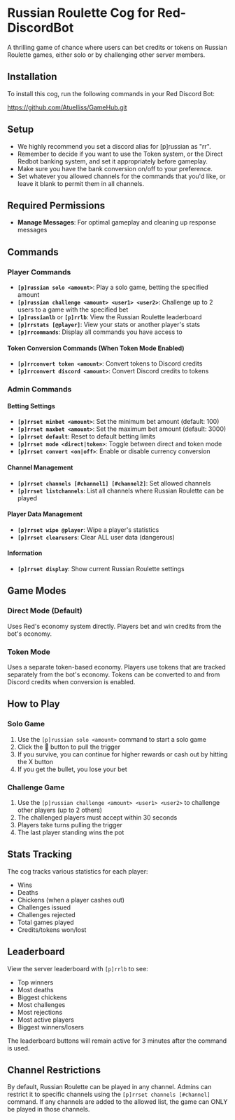 # Russian Roulette Cog for Red-DiscordBot

A thrilling game of chance where users can bet credits or tokens on Russian Roulette games, either solo or by challenging other server members.

## Installation

To install this cog, run the following commands in your Red Discord Bot:

https://github.com/Atuelliss/GameHub.git

## Setup

- We highly recommend you set a discord alias for [p]russian as "rr".
- Remember to decide if you want to use the Token system, or the Direct Redbot banking system, and set it appropriately before gameplay.
- Make sure you have the bank conversion on/off to your preference.
- Set whatever you allowed channels for the commands that you'd like, or leave it blank to permit them in all channels.

## Required Permissions

- **Manage Messages**: For optimal gameplay and cleaning up response messages

## Commands

### Player Commands
- **`[p]russian solo <amount>`**: Play a solo game, betting the specified amount
- **`[p]russian challenge <amount> <user1> <user2>`**: Challenge up to 2 users to a game with the specified bet
- **`[p]russianlb`** or **`[p]rrlb`**: View the Russian Roulette leaderboard
- **`[p]rrstats [@player]`**: View your stats or another player's stats
- **`[p]rrcommands`**: Display all commands you have access to

#### Token Conversion Commands (When Token Mode Enabled)
- **`[p]rrconvert token <amount>`**: Convert tokens to Discord credits
- **`[p]rrconvert discord <amount>`**: Convert Discord credits to tokens

### Admin Commands

#### Betting Settings
- **`[p]rrset minbet <amount>`**: Set the minimum bet amount (default: 100)
- **`[p]rrset maxbet <amount>`**: Set the maximum bet amount (default: 3000)
- **`[p]rrset default`**: Reset to default betting limits
- **`[p]rrset mode <direct|token>`**: Toggle between direct and token mode
- **`[p]rrset convert <on|off>`**: Enable or disable currency conversion

#### Channel Management
- **`[p]rrset channels [#channel1] [#channel2]`**: Set allowed channels
- **`[p]rrset listchannels`**: List all channels where Russian Roulette can be played

#### Player Data Management
- **`[p]rrset wipe @player`**: Wipe a player's statistics
- **`[p]rrset clearusers`**: Clear ALL user data (dangerous)

#### Information
- **`[p]rrset display`**: Show current Russian Roulette settings

## Game Modes

### Direct Mode (Default)
Uses Red's economy system directly. Players bet and win credits from the bot's economy.

### Token Mode
Uses a separate token-based economy. Players use tokens that are tracked separately from the bot's economy. Tokens can be converted to and from Discord credits when conversion is enabled.

## How to Play

### Solo Game
1. Use the `[p]russian solo <amount>` command to start a solo game
2. Click the 🔫 button to pull the trigger
3. If you survive, you can continue for higher rewards or cash out by hitting the X button
4. If you get the bullet, you lose your bet

### Challenge Game
1. Use the `[p]russian challenge <amount> <user1> <user2>` to challenge other players (up to 2 others)
2. The challenged players must accept within 30 seconds
3. Players take turns pulling the trigger
4. The last player standing wins the pot

## Stats Tracking

The cog tracks various statistics for each player:
- Wins
- Deaths
- Chickens (when a player cashes out)
- Challenges issued
- Challenges rejected
- Total games played
- Credits/tokens won/lost

## Leaderboard

View the server leaderboard with `[p]rrlb` to see:
- Top winners
- Most deaths
- Biggest chickens
- Most challenges
- Most rejections
- Most active players
- Biggest winners/losers

The leaderboard buttons will remain active for 3 minutes after the command is used.

## Channel Restrictions

By default, Russian Roulette can be played in any channel. Admins can restrict it to specific channels using the `[p]rrset channels [#channel]` command. If any channels are added to the allowed list, the game can ONLY be played in those channels.
